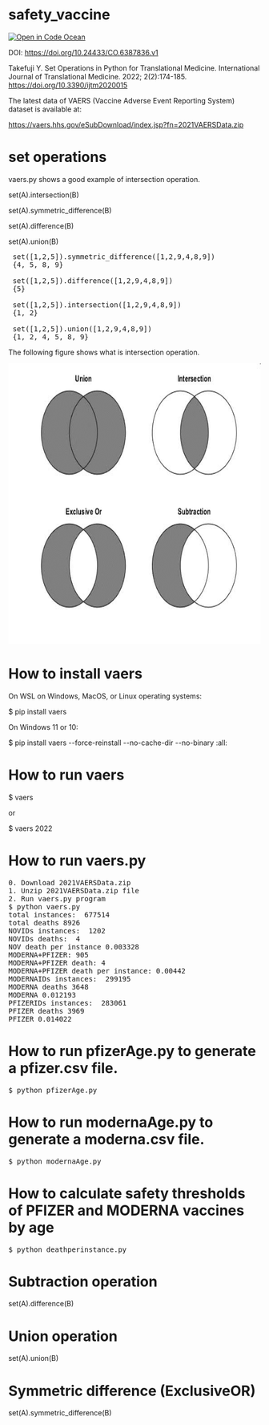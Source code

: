 # safety_vaccine 
[![Open in Code Ocean](https://codeocean.com/codeocean-assets/badge/open-in-code-ocean.svg)](https://codeocean.com/capsule/7deeac37-cbb7-4969-ad30-dcb2f423fc47/tree)

DOI: https://doi.org/10.24433/CO.6387836.v1

Takefuji Y. Set Operations in Python for Translational Medicine. International Journal of Translational Medicine. 2022; 2(2):174-185. 
https://doi.org/10.3390/ijtm2020015 

The latest data of VAERS (Vaccine Adverse Event Reporting System) dataset is 
available at:

https://vaers.hhs.gov/eSubDownload/index.jsp?fn=2021VAERSData.zip

# set operations
vaers.py shows a good example of intersection operation. 

set(A).intersection(B)

set(A).symmetric_difference(B)

set(A).difference(B)

set(A).union(B)
<pre>
 set([1,2,5]).symmetric_difference([1,2,9,4,8,9])
 {4, 5, 8, 9}
 
 set([1,2,5]).difference([1,2,9,4,8,9])
 {5}
 
 set([1,2,5]).intersection([1,2,9,4,8,9])
 {1, 2}
 
 set([1,2,5]).union([1,2,9,4,8,9])
 {1, 2, 4, 5, 8, 9}
</pre>
The following figure shows what is intersection operation.

<img src="https://github.com/ytakefuji/safety_vaccine/raw/main/set.jpg" width=700 height=560 >

# How to install vaers
On WSL on Windows, MacOS, or Linux operating systems:

$ pip install vaers

On Windows 11 or 10:

$ pip install vaers --force-reinstall --no-cache-dir --no-binary :all:

# How to run vaers
$ vaers

or

$ vaers 2022


# How to run vaers.py

<pre>
0. Download 2021VAERSData.zip
1. Unzip 2021VAERSData.zip file
2. Run vaers.py program
$ python vaers.py
total instances:  677514
total deaths 8926
NOVIDs instances:  1202
NOVIDs deaths:  4
NOV death per instance 0.003328
MODERNA+PFIZER: 905
MODERNA+PFIZER death: 4
MODERNA+PFIZER death per instance: 0.00442
MODERNAIDs instances:  299195
MODERNA deaths 3648
MODERNA 0.012193
PFIZERIDs instances:  283061
PFIZER deaths 3969
PFIZER 0.014022
</pre>
# How to run pfizerAge.py to generate a pfizer.csv file.
<pre>
$ python pfizerAge.py
</pre>

# How to run modernaAge.py to generate a moderna.csv file.
<pre>
$ python modernaAge.py
</pre>

# How to calculate safety thresholds of PFIZER and MODERNA vaccines by age
<pre>
$ python deathperinstance.py
</pre>

# Subtraction operation

set(A).difference(B)

# Union operation

set(A).union(B)

# Symmetric difference (ExclusiveOR)

set(A).symmetric_difference(B)

